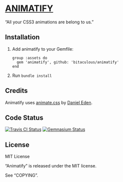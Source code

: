 [ANIMATIFY](https://github.com/bitaculous/animatify "Animatify")
================================================================

“All your CSS3 animations are belong to us.”

Installation
------------

1.  Add animatify to your Gemfile:

    ```
    group :assets do
      gem 'animatify', github: 'bitaculous/animatify'
    end
    ```

2.  Run `bundle install`

Credits
-------

Animatify uses [animate.css](https://github.com/daneden/animate.css "animate.css") by [Daniel Eden](https://github.com/daneden "Daniel Eden").

Code Status
-----------

[<img src="https://secure.travis-ci.org/bitaculous/animatify.png" title="Travis CI Status" alt="Travis CI Status" />](http://travis-ci.org/bitaculous/animatify)
[<img src="https://gemnasium.com/bitaculous/animatify.png?travis" title="Gemnasium Status" alt="Gemnasium Status" />](https://gemnasium.com/bitaculous/animatify)

License
-------

MIT License

“Animatify” is released under the MIT license.

See “COPYING”.